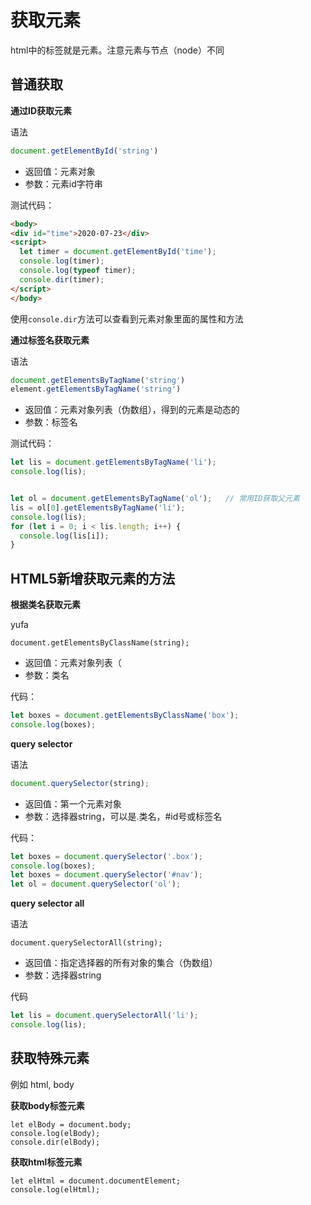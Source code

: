 # 获取元素

html中的标签就是元素。注意元素与节点（node）不同

## 普通获取

**通过ID获取元素**

语法

```js
document.getElementById('string')
```

- 返回值：元素对象
- 参数：元素id字符串

测试代码：

```html
<body>
<div id="time">2020-07-23</div>
<script>
  let timer = document.getElementById('time');
  console.log(timer);
  console.log(typeof timer);
  console.dir(timer);
</script>
</body>
```

使用`console.dir`方法可以查看到元素对象里面的属性和方法


**通过标签名获取元素**

语法

```js
document.getElementsByTagName('string')
element.getElementsByTagName('string')
```

- 返回值：元素对象列表（伪数组），得到的元素是动态的
- 参数：标签名

测试代码：

```js
let lis = document.getElementsByTagName('li');
console.log(lis);


let ol = document.getElementsByTagName('ol');	// 常用ID获取父元素
lis = ol[0].getElementsByTagName('li');
console.log(lis);
for (let i = 0; i < lis.length; i++) {
  console.log(lis[i]);
}
```




## HTML5新增获取元素的方法

**根据类名获取元素**

yufa
```
document.getElementsByClassName(string);
```

- 返回值：元素对象列表（
- 参数：类名

代码：

```js
let boxes = document.getElementsByClassName('box');
console.log(boxes);
```

**query selector**

语法

```js
document.querySelector(string);
```

- 返回值：第一个元素对象
- 参数：选择器string，可以是.类名，#id号或标签名

代码：

```js
let boxes = document.querySelector('.box');
console.log(boxes);
let boxes = document.querySelector('#nav');
let ol = document.querySelector('ol');
```



**query selector all**

语法

```
document.querySelectorAll(string);
```

- 返回值：指定选择器的所有对象的集合（伪数组）
- 参数：选择器string

代码

```js
let lis = document.querySelectorAll('li');
console.log(lis);
```



## 获取特殊元素

例如 html, body

**获取body标签元素**

```
let elBody = document.body;
console.log(elBody);
console.dir(elBody);
```


**获取html标签元素**

```
let elHtml = document.documentElement;
console.log(elHtml);
```
